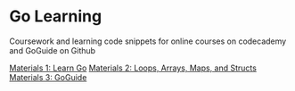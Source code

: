 # Go Learning
Coursework and learning code snippets for online courses on codecademy and GoGuide on Github

[Materials 1: Learn Go](https://www.codecademy.com/learn/learn-go)
[Materials 2: Loops, Arrays, Maps, and Structs](https://www.codecademy.com/learn/learn-go-loops-arrays-maps-and-structs)
[Materials 3: GoGuide](https://github.com/coderit666/GoGuide)
